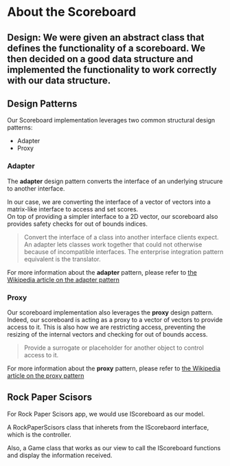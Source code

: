 # About the Scoreboard

## Design: We were given an abstract class that defines the functionality of a scoreboard. We then decided on a good data structure and implemented the functionality to work correctly with our data structure.


## Design Patterns

Our Scoreboard implementation leverages two common structural design patterns:  
- Adapter  
- Proxy

### Adapter

The **adapter** design pattern converts the interface of an underlying strucure to another interface.  

In our case, we are converting the interface of a vector of vectors into a matrix-like interface to access and set scores.  
On top of providing a simpler interface to a 2D vector, our scoreboard also provides safety checks for out of bounds indices.

>Convert the interface of a class into another interface clients expect. An adapter lets classes work together that could not otherwise because of incompatible interfaces. The enterprise integration pattern equivalent is the translator.  

For more information about the **adapter** pattern, please refer to [the Wikipedia article on the adapter pattern](https://en.wikipedia.org/wiki/Adapter_pattern)

### Proxy

Our scoreboard implementation also leverages the **proxy** design pattern.  
Indeed, our scoreboard is acting as a proxy to a vector of vectors to provide access to it. This is also how we are restricting access, preventing the resizing of the internal vectors and checking for out of bounds access.

>Provide a surrogate or placeholder for another object to control access to it.  

For more information about the **proxy** pattern, please refer to [the Wikipedia article on the proxy pattern](https://en.wikipedia.org/wiki/Proxy_pattern)

## Rock Paper Scisors

For Rock Paper Scisors app, we would use IScoreboard as our model. 

A RockPaperScisors class that inherets from the IScorebaord interface, which is the controller. 

Also, a Game class that works as our view to call the IScoreboard functions and display the information received.

